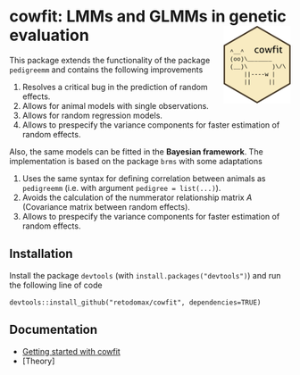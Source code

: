 # cowfit: LMMs and GLMMs in genetic evaluation <img src="fig/cowfit.png" width="120" align="right" />

This package extends the functionality of the package `pedigreemm` and contains the following improvements

1. Resolves a critical bug in the prediction of random effects.
2. Allows for animal models with single observations.
3. Allows for random regression models.
4. Allows to prespecify the variance components for faster estimation of random effects.

Also, the same models can be fitted in the **Bayesian framework**. The implementation is based on the package `brms` with some adaptations

1. Uses the same syntax for defining correlation between animals as `pedigreemm` (i.e. with argument `pedigree = list(...)`).
2. Avoids the calculation of the nummerator relationship matrix $A$ (Covariance matrix between random effects).
3. Allows to prespecify the variance components for faster estimation of random effects.

## Installation

Install the package `devtools` (with `install.packages("devtools")`) and run the following line of code
```
devtools::install_github("retodomax/cowfit", dependencies=TRUE)
```

## Documentation

* [Getting started with cowfit](https://retodomax.github.io/cowfit/getting_started)
* [Theory]
